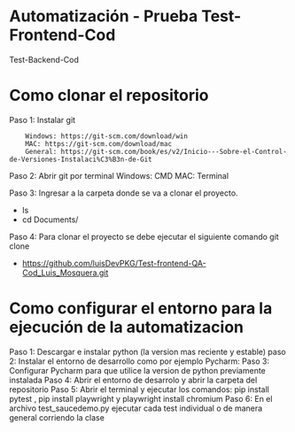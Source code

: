 # Automatización - Prueba Test-Frontend-Cod
Test-Backend-Cod

# Como clonar el repositorio
Paso 1: Instalar git 

        Windows: https://git-scm.com/download/win 
        MAC: https://git-scm.com/download/mac 
        General: https://git-scm.com/book/es/v2/Inicio---Sobre-el-Control-de-Versiones-Instalaci%C3%B3n-de-Git

Paso 2: Abrir git por terminal Windows: CMD MAC: Terminal

Paso 3: Ingresar a la carpeta donde se va a clonar el proyecto.

- ls
- cd Documents/

Paso 4: Para clonar el proyecto se debe ejecutar el siguiente comando git clone
- https://github.com/luisDevPKG/Test-frontend-QA-Cod_Luis_Mosquera.git

# Como configurar el entorno para la ejecución de la automatizacion
Paso 1: Descargar e instalar python (la version mas reciente y estable) 
paso 2: Instalar el entorno de desarrollo como por ejemplo Pycharm:
Paso 3: Configurar Pycharm para que utilice la version de python previamente instalada
Paso 4: Abrir el entorno de desarrolo y abrir la carpeta del repositorio
Paso 5: Abrir el terminal y ejecutar los comandos: pip install pytest , pip install playwright y playwright install chromium
Paso 6: En el archivo test_saucedemo.py ejecutar cada test individual o de manera general corriendo la clase
